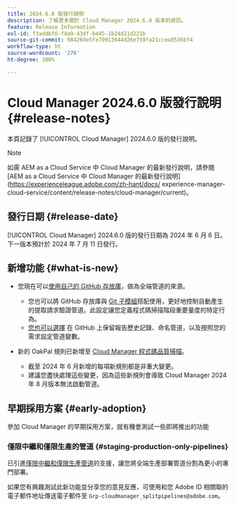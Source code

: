```yaml
---
title: 2024.6.0 版發行說明
description: 了解更多關於 Cloud Manager 2024.6.0 版本的資訊。
feature: Release Information
exl-id: f3addbf6-f4a9-43df-b445-1b24d21d221b
source-git-commit: 984269e5fe70913644d26e759fa21ccea0536bf4
workflow-type: ht
source-wordcount: '276'
ht-degree: 100%

---
```


# Cloud Manager 2024.6.0 版發行說明 {#release-notes}

本頁記錄了 [!UICONTROL Cloud Manager] 2024.6.0 版的發行說明。

>[!NOTE]
>
>如需 AEM as a Cloud Service 中 Cloud Manager 的最新發行說明，請參閱 [AEM as a Cloud Service 中 Cloud Manager 的最新發行說明](https://experienceleague.adobe.com/zh-hant/docs/ experience-manager-cloud-service/content/release-notes/cloud-manager/current)。

## 發行日期 {#release-date}

[!UICONTROL Cloud Manager] 2024.6.0 版的發行日期為 2024 年 6 月 6 日。下一版本預計於 2024 年 7 月 11 日發行。

## 新增功能 {#what-is-new}

* 您現在可以[使用自己的 GitHub 存放庫](/help/managing-code/private-repositories.md)，做為全端管道的來源。

   * 您也可以將 GitHub 存放庫與 [Git 子模組](/help/managing-code/git-submodules.md)搭配使用，更好地控制自動產生的提取請求驗證管道。此設定讓您定義程式碼掃描階段重要量度的特定行為。
   * [您也可以選擇](/help/managing-code/github-check-config.md) 在 GitHub 上保留報告歷史記錄、命名管道，以及按照您的需求設定管道變數。
* 新的 OakPal 規則已新增至 [Cloud Manager 程式碼品質掃描](/help/using/custom-code-quality-rules.md#oakpal-ui-content-package)。
   * 截至 2024 年 6 月新增的每項新規則都是非重大變更。
   * 建議您盡快處理這些變更，因為這些新規則會導致 Cloud Manager 2024 年 8 月版本無法啟動管道。

## 早期採用方案 {#early-adoption}

參加 Cloud Manager 的早期採用方案，就有機會測試一些即將推出的功能

### 僅限中繼和僅限生產的管道 {#staging-production-only-pipelines}

已引進[僅限中繼和僅限生產管道](/help/using/stage-prod-only.md)的支援，讓您將全端生產部署管道分割為更小的專門部署。

如果您有興趣測試此新功能並分享您的意見反應，可使用和您 Adobe ID 相關聯的電子郵件地址傳送電子郵件至 `Grp-cloudmanager_splitpipelines@adobe.com`。
